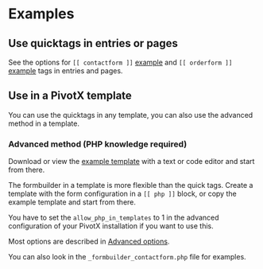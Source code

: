 # Examples

## Use quicktags in entries or pages

See the options for `[[ contactform ]]` [example](example_contactform.markdown) and `[[ orderform ]]` [example](example_orderform.markdown) tags in entries and pages.

## Use in a PivotX template

You can use the quicktags in any template, you can also use the advanced method in a template.


### Advanced method (PHP knowledge required)

Download or view the [example template](example_template.markdown) with a text or code editor and start from there.

The formbuilder in a template is more flexible than the quick tags. Create a template with the form configuration in a `[[ php ]]` block, or copy the example template and start from there.

You have to set the `allow_php_in_templates` to 1 in the advanced configuration of your PivotX installation if you want to use this.

Most options are described in [Advanced options](advanced_options.markdown).

You can also look in the `_formbuilder_contactform.php` file for examples.